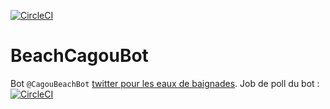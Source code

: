 [![CircleCI](https://circleci.com/gh/adriens/BeachCagouBot/tree/master.svg?style=svg)](https://circleci.com/gh/adriens/BeachCagouBot/tree/master)

# BeachCagouBot

Bot `@CagouBeachBot` [twitter pour les eaux de baignades](https://twitter.com/BotCagou).
Job de poll du bot : [![CircleCI](https://circleci.com/gh/adriens/BeachCagouBot/tree/production.svg?style=svg)](https://circleci.com/gh/adriens/BeachCagouBot/tree/production)
